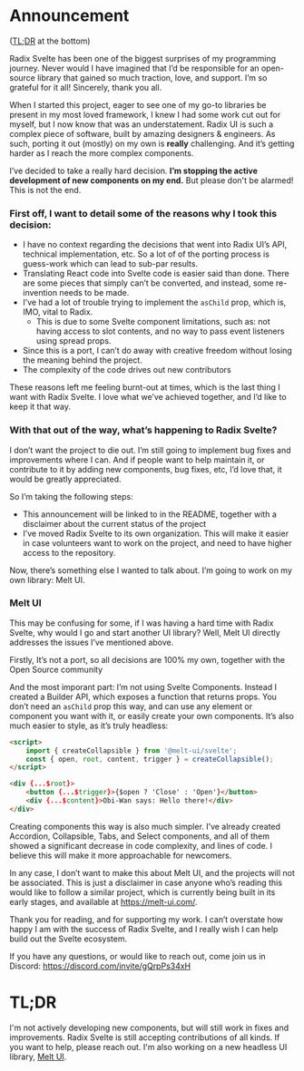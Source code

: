 # Announcement

([TL;DR](#tldr) at the bottom)

Radix Svelte has been one of the biggest surprises of my programming journey. Never would I have imagined that I’d be responsible for an open-source library that gained so much traction, love, and support. I’m so grateful for it all! Sincerely, thank you all.

When I started this project, eager to see one of my go-to libraries be present in my most loved framework, I knew I had some work cut out for myself, but I now know that was an understatement. Radix UI is such a complex piece of software, built by amazing designers & engineers. As such, porting it out (mostly) on my own is **really** challenging. And it’s getting harder as I reach the more complex components.

I’ve decided to take a really hard decision. **I’m stopping the active development of new components on my end.** But please don't be alarmed! This is not the end.

### First off, I want to detail some of the reasons why I took this decision:

- I have no context regarding the decisions that went into Radix UI’s API, technical implementation, etc. So a lot of of the porting process is guess-work which can lead to sub-par results.
- Translating React code into Svelte code is easier said than done. There are some pieces that simply can’t be converted, and instead, some re-invention needs to be made.
- I’ve had a lot of trouble trying to implement the `asChild` prop, which is, IMO, vital to Radix.
  - This is due to some Svelte component limitations, such as: not having access to slot contents, and no way to pass event listeners using spread props.
- Since this is a port, I can’t do away with creative freedom without losing the meaning behind the project.
- The complexity of the code drives out new contributors

These reasons left me feeling burnt-out at times, which is the last thing I want with Radix Svelte. I love what we’ve achieved together, and I’d like to keep it that way.

### With that out of the way, what’s happening to Radix Svelte?

I don’t want the project to die out. I’m still going to implement bug fixes and improvements where I can. And if people want to help maintain it, or contribute to it by adding new components, bug fixes, etc, I’d love that, it would be greatly appreciated.

So I’m taking the following steps:

- This announcement will be linked to in the README, together with a disclaimer about the current status of the project
- I’ve moved Radix Svelte to its own organization. This will make it easier in case volunteers want to work on the project, and need to have higher access to the repository.

Now, there’s something else I wanted to talk about. I’m going to work on my own library: Melt UI.

### Melt UI

This may be confusing for some, if I was having a hard time with Radix Svelte, why would I go and start another UI library? Well, Melt UI directly addresses the issues I’ve mentioned above.

Firstly, It’s not a port, so all decisions are 100% my own, together with the Open Source community

And the most imporant part: I’m not using Svelte Components. Instead I created a Builder API, which exposes a function that returns props. You don’t need an `asChild` prop this way, and can use any element or component you want with it, or easily create your own components. It’s also much easier to style, as it’s truly headless:

```html
<script>
	import { createCollapsible } from '@melt-ui/svelte';
	const { open, root, content, trigger } = createCollapsible();
</script>

<div {...$root}>
	<button {...$trigger}>{$open ? 'Close' : 'Open'}</button>
	<div {...$content}>Obi-Wan says: Hello there!</div>
</div>
```

Creating components this way is also much simpler. I’ve already created Accordion, Collapsible, Tabs, and Select components, and all of them showed a significant decrease in code complexity, and lines of code. I believe this will make it more approachable for newcomers.

In any case, I don’t want to make this about Melt UI, and the projects will not be associated. This is just a disclaimer in case anyone who’s reading this would like to follow a similar project, which is currently being built in its early stages, and available at https://melt-ui.com/.

Thank you for reading, and for supporting my work. I can’t overstate how happy I am with the success of Radix Svelte, and I really wish I can help build out the Svelte ecosystem.

If you have any questions, or would like to reach out, come join us in Discord: https://discord.com/invite/gQrpPs34xH

# TL;DR

I'm not actively developing new components, but will still work in fixes and improvements. Radix Svelte is still accepting contributions of all kinds. If you want to help, please reach out. I'm also working on a new headless UI library, [Melt UI](https://melt-ui.com/).
